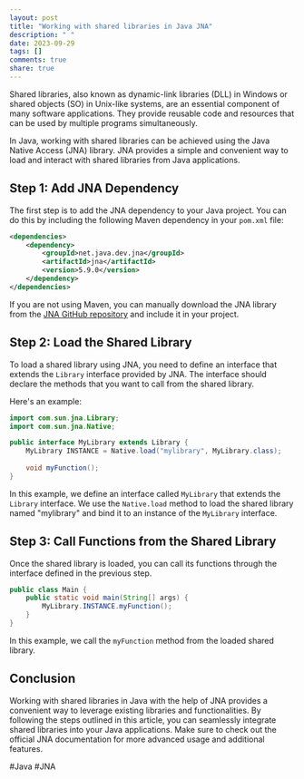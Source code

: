 ```yaml
---
layout: post
title: "Working with shared libraries in Java JNA"
description: " "
date: 2023-09-29
tags: []
comments: true
share: true
---
```


Shared libraries, also known as dynamic-link libraries (DLL) in Windows or shared objects (SO) in Unix-like systems, are an essential component of many software applications. They provide reusable code and resources that can be used by multiple programs simultaneously.

In Java, working with shared libraries can be achieved using the Java Native Access (JNA) library. JNA provides a simple and convenient way to load and interact with shared libraries from Java applications.

## Step 1: Add JNA Dependency

The first step is to add the JNA dependency to your Java project. You can do this by including the following Maven dependency in your `pom.xml` file:

```xml
<dependencies>
    <dependency>
        <groupId>net.java.dev.jna</groupId>
        <artifactId>jna</artifactId>
        <version>5.9.0</version>
    </dependency>
</dependencies>
```

If you are not using Maven, you can manually download the JNA library from the [JNA GitHub repository](https://github.com/java-native-access/jna) and include it in your project.

## Step 2: Load the Shared Library

To load a shared library using JNA, you need to define an interface that extends the `Library` interface provided by JNA. The interface should declare the methods that you want to call from the shared library.

Here's an example:

```java
import com.sun.jna.Library;
import com.sun.jna.Native;

public interface MyLibrary extends Library {
    MyLibrary INSTANCE = Native.load("mylibrary", MyLibrary.class);
    
    void myFunction();
}
```

In this example, we define an interface called `MyLibrary` that extends the `Library` interface. We use the `Native.load` method to load the shared library named "mylibrary" and bind it to an instance of the `MyLibrary` interface.

## Step 3: Call Functions from the Shared Library

Once the shared library is loaded, you can call its functions through the interface defined in the previous step.

```java
public class Main {
    public static void main(String[] args) {
        MyLibrary.INSTANCE.myFunction();
    }
}
```

In this example, we call the `myFunction` method from the loaded shared library.

## Conclusion

Working with shared libraries in Java with the help of JNA provides a convenient way to leverage existing libraries and functionalities. By following the steps outlined in this article, you can seamlessly integrate shared libraries into your Java applications. Make sure to check out the official JNA documentation for more advanced usage and additional features.

#Java #JNA